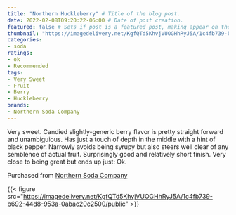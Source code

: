 ```yaml
---
title: "Northern Huckleberry" # Title of the blog post.
date: 2022-02-08T09:20:22-06:00 # Date of post creation.
featured: false # Sets if post is a featured post, making appear on the home page side bar.
thumbnail: "https://imagedelivery.net/KgfQTd5KhvjVUOGHhRyJ5A/1c4fb739-b692-44d8-953a-0abac20c2500/thumb" # Sets thumbnail image appearing inside card on homepage.
categories:
- soda
ratings:
- ok
- Recommended
tags:
- Very Sweet
- Fruit
- Berry
- Huckleberry
brands:
- Northern Soda Company
---
```


Very sweet. Candied slightly-generic berry flavor is pretty straight forward and unambiguious. Has just a touch of depth in the middle with a hint of black pepper. Narrowly avoids being syrupy but also steers well clear of any semblence of actual fruit. Surprisingly good and relatively short finish. Very close to being great but ends up just: Ok.

Purchased from [Northern Soda Company](https://northernsoda.com)

{{< figure src="https://imagedelivery.net/KgfQTd5KhvjVUOGHhRyJ5A/1c4fb739-b692-44d8-953a-0abac20c2500/public" >}}